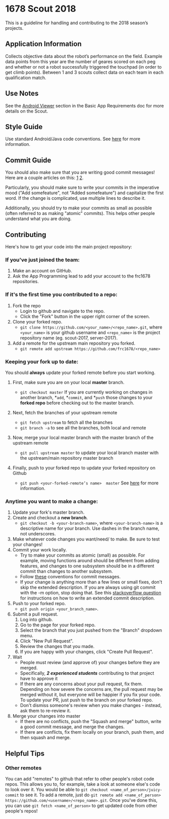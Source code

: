 # 1678 Scout 2018

This is a guideline for handling and contributing to the 2018 season’s projects.


## Application Information
									
Collects objective data about the robot’s performance on the field. Example data points from this year are the number of geares scored on each peg and whether or not a robot successfully triggered the touchpad (in order to get climb points). Between 1 and 3 scouts collect data on each team in each qualification match. 												
## Use Notes

See the [Android Viewer](https://docs.google.com/document/d/159PaCnExGtZYFpsA3HxMCevKZBWVccw01g_FTKpb3ww/edit) section in the Basic App Requirements doc for more details on the Scout.

## Style Guide

Use standard Android/Java code conventions. See [here](https://source.android.com/setup/code-style) for more information.
	
## Commit Guide

You should also make sure that you are writing good commit messages! Here are a couple articles on this: [1](http://tbaggery.com/2008/04/19/a-note-about-git-commit-messages.html) [2](http://chris.beams.io/posts/git-commit/).

Particularly, you should make sure to write your commits in the imperative mood ("Add somefeature", not "Added somefeature") and capitalize the first word. If the change is complicated, use multiple lines to describe it.

Additionally, you should try to make your commits as small as possible (often referred to as making "atomic" commits). This helps other people understand what you are doing.


## Contributing

Here's how to get your code into the main project repository:


### If you've just joined the team:

1. Make an account on GitHub.
2. Ask the App Programming lead to add your account to the frc1678 repositories.


### If it's the first time you contributed to a repo:

1. Fork the repo
  	+ Login to github and navigate to the repo.
  	+ Click the "Fork" button in the upper right corner of the screen.
2. Clone your forked repo.
 	 + `git clone https://github.com/<your_name>/<repo_name>.git`, where `<your_name>` is your github username and `<repo_name>` is the project repository name (eg. scout-2017, server-2017).
3. Add a remote for the upstream main repository you forked.
	* `git remote add upstream https://github.com/frc1678/<repo_name>`


### Keeping your fork up to date:

You should **always** update your forked remote before you start working.

1. First, make sure you are on your local **master** branch. 
	* `git checkout master`
   If you are currently working on changes in another branch, *`add`, *`commit`, and *`push` those changes to your **forked repo** before checking out to the master branch.

2. Next, fetch the branches of your upstream remote
	* `git fetch upstream` to fetch all the branches
	* `git branch -a` to see all the branches, both local and remote

3. Now, merge your local master branch with the master branch of the upstream remote
	* `git pull upstream master` to update your local branch master with the upstream/main repository master branch

4. Finally, push to your forked repo to update your forked repository on Github
	* `git push <your-forked-remote’s name>  master`
See [here](https://gist.github.com/Chaser324/ce0505fbed06b947d962) for more information.


### Anytime you want to make a change:

1. Update your fork's master branch.
2. Create and checkout a **new branch**.
 	 * `git checkout -b <your-branch-name>`, where `<your-branch-name>` is a descriptive name for your branch. Use dashes in the branch name, not underscores.
3. Make whatever code changes you want/need/ to make. Be sure to test your changes!
4. Commit your work locally.
  	+ Try to make your commits as atomic (small) as possible. For example, moving functions around should be different from adding features, and changes to one subsystem should be in a different commit than changes to another subsystem.
 	 + Follow [these](http://tbaggery.com/2008/04/19/a-note-about-git-commit-messages.html) conventions for commit messages.
 	 + If your change is anything more than a few lines or small fixes, don't skip the extended description. If you are always using git commit with the -m option, stop doing that.
See this [stackoverflow question](https://stackoverflow.com/questions/9562304/github-commit-with-extended-message) for instructions on how to write an extended commit description.
5. Push to your forked repo.
 	 + `git push origin <your_branch_name>`.
6. Submit a pull request.
 	 1. Log into github.
 	 2. Go to the page for your forked repo.
 	 3. Select the branch that you just pushed from the "Branch" dropdown menu.
 	 4. Click "New Pull Request".
 	 5. Review the changes that you made.
 	 6. If you are happy with your changes, click "Create Pull Request".
 7. Wait
 	 + People must review (and approve of) your changes before they are merged.
  	 + Specifically, ***2 experienced students*** contributing to that project have to approve it
 	 + If there are any concerns about your pull request, fix them. Depending on how severe the concerns are, the pull request may be merged without it, but everyone will be happier if you fix your code. To update your PR, just push to the branch on your forked repo.
  	+ Don't dismiss someone's review when you make changes - instead, ask them to re-review it.
8. Merge your changes into master
	  + If there are no conflicts, push the "Squash and merge" button, write a good commit message, and merge the changes.
 	 + If there are conflicts, fix them locally on your branch, push them, and then squash and merge.


## Helpful Tips

### Other remotes

You can add "remotes" to github that refer to other people's robot code repos. This allows you to, for example, take a look at someone else's code to look over it. You would be able to `git checkout <name_of_person>/juicy-commit` to see it. To add a remote, just do `git remote add <name_of_person> https://github.com/<username>/<repo_name>.git`. Once you've done this, you can use `git fetch <name_of_person>` to get updated code from other people's repos!





